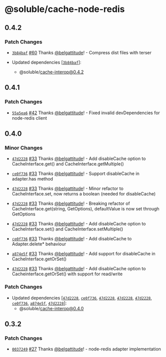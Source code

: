# @soluble/cache-node-redis

## 0.4.2

### Patch Changes

- [`3b84baf`](https://github.com/soluble-io/cache-interop/commit/3b84baf1b2eddb1aa76da8c203cb073d2dc8ae29) [#60](https://github.com/soluble-io/cache-interop/pull/60) Thanks [@belgattitude](https://github.com/belgattitude)! - Compress dist files with terser

- Updated dependencies [[`3b84baf`](https://github.com/soluble-io/cache-interop/commit/3b84baf1b2eddb1aa76da8c203cb073d2dc8ae29)]:
  - @soluble/cache-interop@0.4.2

## 0.4.1

### Patch Changes

- [`55a5ea6`](https://github.com/soluble-io/cache-interop/commit/55a5ea6c5d09af404f25fb07d88fa0d50e2965dd) [#42](https://github.com/soluble-io/cache-interop/pull/42) Thanks [@belgattitude](https://github.com/belgattitude)! - Fixed invalid devDependencies for node-redis client

## 0.4.0

### Minor Changes

- [`47d2228`](https://github.com/soluble-io/cache-interop/commit/47d2228256a92a0e3bcacc205845f908e58f9f4e) [#33](https://github.com/soluble-io/cache-interop/pull/33) Thanks [@belgattitude](https://github.com/belgattitude)! - Add disableCache option to CacheInterface.get() and CacheInterface.getMultiple()

* [`ce0f736`](https://github.com/soluble-io/cache-interop/commit/ce0f73681cd3d5ecb98a1addd303852b71f1dad0) [#33](https://github.com/soluble-io/cache-interop/pull/33) Thanks [@belgattitude](https://github.com/belgattitude)! - Support disableCache in adapter.has method

- [`47d2228`](https://github.com/soluble-io/cache-interop/commit/47d2228256a92a0e3bcacc205845f908e58f9f4e) [#33](https://github.com/soluble-io/cache-interop/pull/33) Thanks [@belgattitude](https://github.com/belgattitude)! - Minor refactor to CacheInterface.set, now returns a boolean (needed for disableCache)

* [`47d2228`](https://github.com/soluble-io/cache-interop/commit/47d2228256a92a0e3bcacc205845f908e58f9f4e) [#33](https://github.com/soluble-io/cache-interop/pull/33) Thanks [@belgattitude](https://github.com/belgattitude)! - Breaking refactor of CacheInterface.get(string, GetOptions), defaultValue is now set through GetOptions

- [`47d2228`](https://github.com/soluble-io/cache-interop/commit/47d2228256a92a0e3bcacc205845f908e58f9f4e) [#33](https://github.com/soluble-io/cache-interop/pull/33) Thanks [@belgattitude](https://github.com/belgattitude)! - Add disableCache option to CacheInterface.set() and CacheInterface.setMultiple()

* [`ce0f736`](https://github.com/soluble-io/cache-interop/commit/ce0f73681cd3d5ecb98a1addd303852b71f1dad0) [#33](https://github.com/soluble-io/cache-interop/pull/33) Thanks [@belgattitude](https://github.com/belgattitude)! - Add disableCache to Adapter.delete\* behaviour

- [`a874e5f`](https://github.com/soluble-io/cache-interop/commit/a874e5f136f5437745d2495f03d4d2f30dceab7d) [#33](https://github.com/soluble-io/cache-interop/pull/33) Thanks [@belgattitude](https://github.com/belgattitude)! - Add support for disableCache in CacheInterface.getOrSet()

* [`47d2228`](https://github.com/soluble-io/cache-interop/commit/47d2228256a92a0e3bcacc205845f908e58f9f4e) [#33](https://github.com/soluble-io/cache-interop/pull/33) Thanks [@belgattitude](https://github.com/belgattitude)! - Add disableCache option to Cacheinterface.getOrSet() with support for read/write

### Patch Changes

- Updated dependencies [[`47d2228`](https://github.com/soluble-io/cache-interop/commit/47d2228256a92a0e3bcacc205845f908e58f9f4e), [`ce0f736`](https://github.com/soluble-io/cache-interop/commit/ce0f73681cd3d5ecb98a1addd303852b71f1dad0), [`47d2228`](https://github.com/soluble-io/cache-interop/commit/47d2228256a92a0e3bcacc205845f908e58f9f4e), [`47d2228`](https://github.com/soluble-io/cache-interop/commit/47d2228256a92a0e3bcacc205845f908e58f9f4e), [`47d2228`](https://github.com/soluble-io/cache-interop/commit/47d2228256a92a0e3bcacc205845f908e58f9f4e), [`ce0f736`](https://github.com/soluble-io/cache-interop/commit/ce0f73681cd3d5ecb98a1addd303852b71f1dad0), [`a874e5f`](https://github.com/soluble-io/cache-interop/commit/a874e5f136f5437745d2495f03d4d2f30dceab7d), [`47d2228`](https://github.com/soluble-io/cache-interop/commit/47d2228256a92a0e3bcacc205845f908e58f9f4e)]:
  - @soluble/cache-interop@0.4.0

## 0.3.2

### Patch Changes

- [`0037249`](https://github.com/soluble-io/cache-interop/commit/0037249cf2256dc1cd1b0f17b813e08f577f7aa6) [#27](https://github.com/soluble-io/cache-interop/pull/27) Thanks [@belgattitude](https://github.com/belgattitude)! - node-redis adapter implementation
